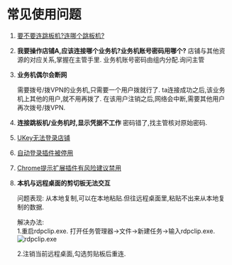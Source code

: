 # 常见使用问题

1. [要不要连跳板机?连哪个跳板机?](chapter3.md#在内网)

2. **我要操作店铺A,应该连接哪个业务机?业务机账号密码用哪个?**
   店铺与其他资源的对应关系,掌握在主管手里.
   业务机账号密码由组内分配.询问主管
   
3. **业务机偶尔会断网**

   需要拨号/拨VPN的业务机,只需要一个用户拨就行了.
   ta连接成功之后,该业务机上其他的用户,就不用再拨了.
   在该用户注销之后,网络会中断,需要其他用户再次拨号/拨VPN.

4. **连接跳板机/业务机时,显示凭据不工作**
   密码错了,找主管核对原始密码.

5. [UKey无法登录店铺](https://shimo.im/doc/x7EnSxp70s8Gbyij)

6. [自动登录插件被停用](chapter3-6.md#自动登录插件被停用)

7. [Chrome提示扩展插件有风险建议禁用](chapter3-6.md#Chrome提示扩展插件有风险建议禁用)

8. **本机与远程桌面的剪切板无法交互**

   问题表现:
   从本地复制,可以在本地粘贴.但往远程桌面里,粘贴不出来从本地复制的数据. 
    
   解决办法:  
   1.重启rdpclip.exe.
   打开任务管理器->文件->新建任务->输入rdpclip.exe.  
   ![rdpclip.exe](http://img.qingyunkj.com/gitbook_netlogin/rdpclip.jpg)
   
   2.注销当前远程桌面,勾选剪贴板后重连.
